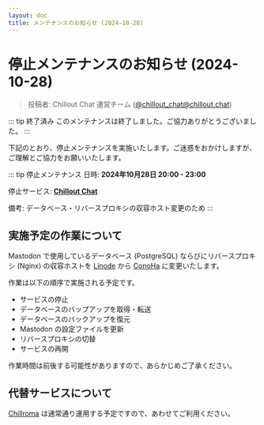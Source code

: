 ```yaml
---
layout: doc
title: メンテナンスのお知らせ (2024-10-28)
---
```


# 停止メンテナンスのお知らせ (2024-10-28)

> 投稿者: Chillout Chat 運営チーム ([@chillout_chat@chillout.chat](https://chillout.chat/@chillout_chat))

::: tip 終了済み
このメンテナンスは終了しました。ご協力ありがとうございました。
:::

下記のとおり、停止メンテナンスを実施いたします。ご迷惑をおかけしますが、ご理解とご協力をお願いいたします。

::: tip 停止メンテナンス
日時: **2024年10月28日 20:00 - 23:00**

停止サービス: **[Chillout Chat](https://chillout.chat)**

備考: データベース・リバースプロキシの収容ホスト変更のため
:::

## 実施予定の作業について

Mastodon で使用しているデータベース (PostgreSQL) ならびにリバースプロキシ (Nginx) の収容ホストを [Linode](https://linode.com) から [ConoHa](https://www.conoha.jp) に変更いたします。

作業は以下の順序で実施される予定です。

- サービスの停止
- データベースのバップアップを取得・転送
- データベースのバックアップを復元
- Mastodon の設定ファイルを更新
- リバースプロキシの切替
- サービスの再開

作業時間は前後する可能性がありますので、あらかじめご了承ください。

## 代替サービスについて

[Chillroma](https://pleroma.chillout.chat) は通常通り運用する予定ですので、あわせてご利用ください。